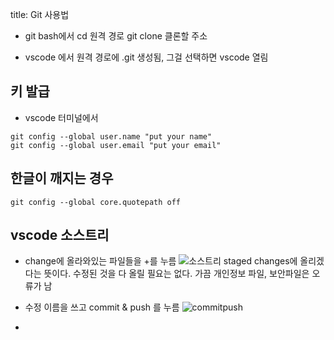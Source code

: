 title: Git 사용법

* git bash에서 
cd 원격 경로
git clone 클론할 주소

* vscode 에서
원격 경로에 .git 생성됨, 그걸 선택하면 vscode 열림


## 키 발급 
* vscode 터미널에서
```
git config --global user.name "put your name"
git config --global user.email "put your email"
```

## 한글이 깨지는 경우
```
git config --global core.quotepath off
```

## vscode 소스트리
* change에 올라와있는 파일들을 +를 누름
![소스트리]()
staged changes에 올리겠다는 뜻이다. 
수정된 것을 다 올릴 필요는 없다. 가끔 개인정보 파일, 보안파일은 오류가 남 

* 수정 이름을 쓰고 commit & push 를 누름
![commitpush]()

* 


 




